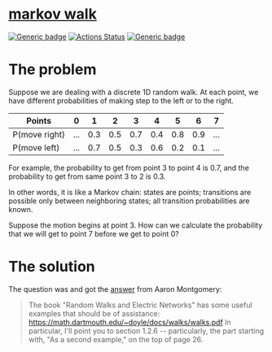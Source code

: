 # [markov walk](https://github.com/rtmigo/markov_walk#readme)
[![Generic badge](https://img.shields.io/badge/ready_for_use-maybe-orange.svg)](#)
[![Actions Status](https://github.com/rtmigo/markov_walk/workflows/unit%20test/badge.svg?branch=master)](https://github.com/rtmigo/vien/actions)
[![Generic badge](https://img.shields.io/badge/Python-3.8|-blue.svg)](#)

# The problem

Suppose we are dealing with a discrete 1D random walk. At each point, we have different probabilities of
making step to the left or to the right.


|Points        | 0 | 1 | 2 | 3 | 4 | 5 | 6 | 7 |
|--------------|---|---|---|---|---|---|---|---|
|P(move right) |...|0.3|0.5|0.7|0.4|0.8|0.9|...|
|P(move left)  |...|0.7|0.5|0.3|0.6|0.2|0.1|...|


For example, the probability to get from point 3 to point 4 is 0.7, and the probability to get from same
point 3 to 2 is 0.3.

In other words, it is like a Markov chain: states are points; transitions are possible only between
neighboring states; all transition probabilities are known.

Suppose the motion begins at point 3. How can we calculate the probability that we will get to point 7
before we get to point 0?

# The solution

The question was and got the [answer](https://math.stackexchange.com/a/2912626) from Aaron Montgomery: 

>The book "Random Walks and Electric Networks" has some useful examples that should be of assistance:
https://math.dartmouth.edu/~doyle/docs/walks/walks.pdf
In particular, I'll point you to section 1.2.6 -- particularly, the part starting with, "As a second example,"
on the top of page 26.
